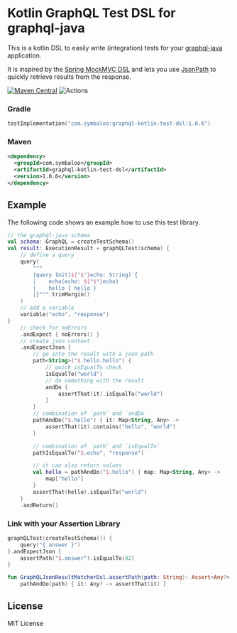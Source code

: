 Kotlin GraphQL Test DSL for graphql-java
========================================

This is a kotlin DSL to easily write (integration) tests for your [graphql-java](https://github.com/graphql-java/graphql-java)
application.

It is inspired by the [Spring MockMVC DSL](https://docs.spring.io/spring/docs/current/spring-framework-reference/languages.html#mockmvc-dsl)
and lets you use [JsonPath](https://github.com/json-path/JsonPath) to quickly retrieve results from the response.


[![Maven Central](https://maven-badges.herokuapp.com/maven-central/com.symbaloo/graphql-kotlin-test-dsl/badge.svg)](https://maven-badges.herokuapp.com/maven-central/com.symbaloo/graphql-kotlin-test-dsl)
![Actions](https://github.com/arian/graphql-kotlin-test-dsl/workflows/CI/badge.svg)

### Gradle

```kotlin
testImplementation("com.symbaloo:graphql-kotlin-test-dsl:1.0.6")
```

### Maven

```xml
<dependency>
  <groupId>com.symbaloo</groupId>
  <artifactId>graphql-kotlin-test-dsl</artifactId>
  <version>1.0.6</version>
</dependency>
```

Example
-------

The following code shows an example how to use this test library.

```kotlin
// the graphql-java schema
val schema: GraphQL = createTestSchema()
val result: ExecutionResult = graphQLTest(schema) {
    // define a query
    query(
        """
        |query Init(${"$"}echo: String) {
        |    echo(echo: ${"$"}echo)
        |    hello { hello }
        |}""".trimMargin()
    )
    // add a variable
    variable("echo", "response")
}
    // check for noErrors
    .andExpect { noErrors() }
    // create json context
    .andExpectJson {
        // go into the result with a json path
        path<String>("$.hello.hello") {
            // quick isEqualTo check
            isEqualTo("world")
            // do something with the result
            andDo {
                assertThat(it).isEqualTo("world")
            }
        }
        // combination of `path` and `andDo`
        pathAndDo("$.hello") { it: Map<String, Any> ->
            assertThat(it).contains("hello", "world")
        }

        // combination of `path` and `isEqualTo`
        pathIsEqualTo("$.echo", "response")

        // it can also return values
        val hello = pathAndDo("$.hello") { map: Map<String, Any> ->
            map["hello"]
        }
        assertThat(hello).isEqualTo("world")
    }
    .andReturn()
```

### Link with your Assertion Library

```kotlin
graphQLTest(createTestSchema()) {
    query("{ answer }")
}.andExpectJson {
    assertPath("$.answer").isEqualTo(42)
}

fun GraphQLJsonResultMatcherDsl.assertPath(path: String): Assert<Any?> =
    pathAndDo(path) { it: Any? -> assertThat(it) }
```

License
-------

MIT License
